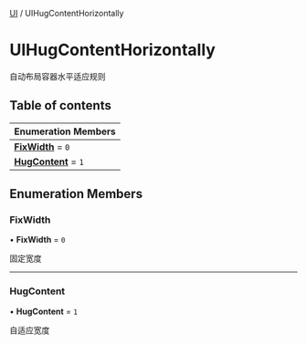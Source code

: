 [UI](../groups/Core.UI.md) / UIHugContentHorizontally

# UIHugContentHorizontally <Badge type="tip" text="Enumeration" /> <Score text="UIHugContentHorizontally" />

自动布局容器水平适应规则

## Table of contents

| Enumeration Members |
| :-----|
| **[FixWidth](mw.UIHugContentHorizontally.md#fixwidth)** = ``0`` <br> |
| **[HugContent](mw.UIHugContentHorizontally.md#hugcontent)** = ``1`` <br> |

## Enumeration Members

### FixWidth <Score text="FixWidth" /> 

• **FixWidth** = ``0``

固定宽度

___

### HugContent <Score text="HugContent" /> 

• **HugContent** = ``1``

自适应宽度
